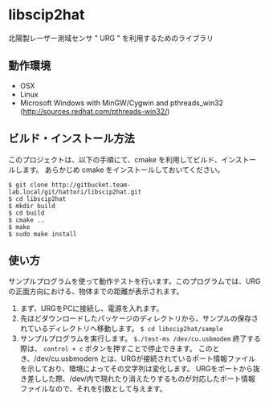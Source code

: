 libscip2hat
============
北陽製レーザー測域センサ " URG " を利用するためのライブラリ


動作環境
--------
-  OSX
-  Linux
-  Microsoft Windows
    with MinGW/Cygwin
         and pthreads_win32 (http://sources.redhat.com/pthreads-win32/)


ビルド・インストール方法
----------------------
 このプロジェクトは、以下の手順にて、cmake を利用してビルド、インストールします。
 あらかじめ cmake をインストールしておいてください。

    $ git clone http://gitbucket.team-lab.local/git/hattori/libscip2hat.git
    $ cd libscip2hat
    $ mkdir build
    $ cd build
    $ cmake ..
    $ make
    $ sudo make install


使い方
------
サンプルプログラムを使って動作テストを行います。このプログラムでは、URGの正面方向における、物体までの距離が表示されます。

1. まず、URGをPCに接続し、電源を入れます。
2. 先ほどダウンロードしたパッケージのディレクトリから、サンプルの保存されているディレクトリへ移動します。
   `$ cd libscip2hat/sample`
3. サンプルプログラムを実行します。
   `$./test-ms /dev/cu.usbmodem`
   終了する際は、
   `control + c`
ボタンを押すことで停止できます。
このとき、/dev/cu.usbmodem とは、URGが接続されているポート情報ファイルを示しており、環境によってその文字列は変化します。
URGをポートから抜き差しした際、/dev/内で現れたり消えたりするものが対応したポート情報ファイルなので、それを引数として与えます。
